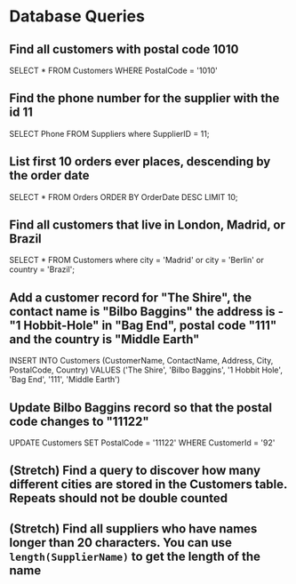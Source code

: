 # Database Queries

## Find all customers with postal code 1010
SELECT * FROM Customers WHERE PostalCode = '1010'

## Find the phone number for the supplier with the id 11
SELECT Phone FROM Suppliers where SupplierID = 11;
## List first 10 orders ever places, descending by the order date
SELECT
	*
FROM 
	Orders
ORDER BY
	OrderDate DESC 
LIMIT 10;
## Find all customers that live in London, Madrid, or Brazil
SELECT * FROM Customers where city = 'Madrid' or city = 'Berlin' or country = 'Brazil';
## Add a customer record for "The Shire", the contact name is "Bilbo Baggins" the address is -"1 Hobbit-Hole" in "Bag End", postal code "111" and the country is "Middle Earth"
INSERT INTO Customers (CustomerName, ContactName, Address, City, PostalCode, Country)
VALUES ('The Shire', 'Bilbo Baggins', '1 Hobbit Hole', 'Bag End', '111', 'Middle Earth')

## Update Bilbo Baggins record so that the postal code changes to "11122"
UPDATE Customers
SET PostalCode = '11122'
WHERE CustomerId = '92'

## (Stretch) Find a query to discover how many different cities are stored in the Customers table. Repeats should not be double counted

## (Stretch) Find all suppliers who have names longer than 20 characters. You can use `length(SupplierName)` to get the length of the name
